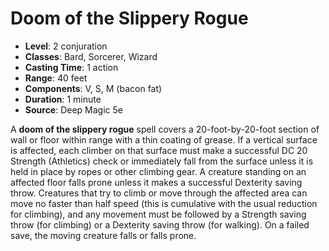 # Doom of the Slippery Rogue

- **Level**: 2 conjuration
- **Classes**: Bard, Sorcerer, Wizard
- **Casting Time**: 1 action
- **Range**: 40 feet
- **Components**: V, S, M (bacon fat)
- **Duration**: 1 minute
- **Source**: Deep Magic 5e

A **doom of the slippery rogue** spell covers a 20-foot-by-20-foot section of wall or floor within range with a thin coating of grease. If a vertical surface is affected, each climber on that surface must make a successful DC 20 Strength (Athletics) check or immediately fall from the surface unless it is held in place by ropes or other climbing gear. A creature standing on an affected floor falls prone unless it makes a successful Dexterity saving throw. Creatures that try to climb or move through the affected area can move no faster than half speed (this is cumulative with the usual reduction for climbing), and any movement must be followed by a Strength saving throw (for climbing) or a Dexterity saving throw (for walking). On a failed save, the moving creature falls or falls prone.

